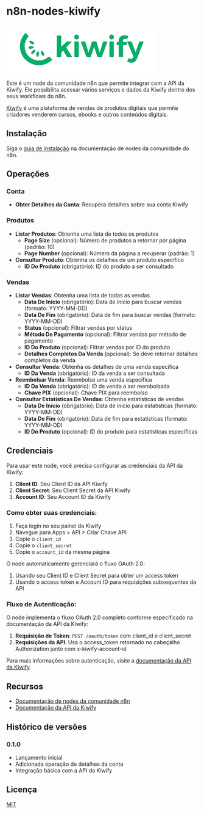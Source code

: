 # n8n-nodes-kiwify

![logo](logo.png)

Este é um node da comunidade n8n que permite integrar com a API da Kiwify. Ele possibilita acessar vários serviços e dados da Kiwify dentro dos seus workflows do n8n.

[Kiwify](https://kiwify.com.br/) é uma plataforma de vendas de produtos digitais que permite criadores venderem cursos, ebooks e outros conteúdos digitais.

## Instalação

Siga o [guia de instalação](https://docs.n8n.io/integrations/community-nodes/installation/) na documentação de nodes da comunidade do n8n.

## Operações

### Conta
- **Obter Detalhes da Conta**: Recupera detalhes sobre sua conta Kiwify

### Produtos
- **Listar Produtos**: Obtenha uma lista de todos os produtos
  - **Page Size** (opcional): Número de produtos a retornar por página (padrão: 10)
  - **Page Number** (opcional): Número da página a recuperar (padrão: 1)
- **Consultar Produto**: Obtenha os detalhes de um produto específico
  - **ID Do Produto** (obrigatório): ID do produto a ser consultado

### Vendas
- **Listar Vendas**: Obtenha uma lista de todas as vendas
  - **Data De Início** (obrigatório): Data de início para buscar vendas (formato: YYYY-MM-DD)
  - **Data De Fim** (obrigatório): Data de fim para buscar vendas (formato: YYYY-MM-DD)
  - **Status** (opcional): Filtrar vendas por status
  - **Método De Pagamento** (opcional): Filtrar vendas por método de pagamento
  - **ID Do Produto** (opcional): Filtrar vendas por ID do produto
  - **Detalhes Completos Da Venda** (opcional): Se deve retornar detalhes completos da venda
- **Consultar Venda**: Obtenha os detalhes de uma venda específica
  - **ID Da Venda** (obrigatório): ID da venda a ser consultada
- **Reembolsar Venda**: Reembolse uma venda específica
  - **ID Da Venda** (obrigatório): ID da venda a ser reembolsada
  - **Chave PIX** (opcional): Chave PIX para reembolso
- **Consultar Estatísticas De Vendas**: Obtenha estatísticas de vendas
  - **Data De Início** (obrigatório): Data de início para estatísticas (formato: YYYY-MM-DD)
  - **Data De Fim** (obrigatório): Data de fim para estatísticas (formato: YYYY-MM-DD)
  - **ID Do Produto** (opcional): ID do produto para estatísticas específicas

## Credenciais

Para usar este node, você precisa configurar as credenciais da API da Kiwify:

1. **Client ID**: Seu Client ID da API Kiwify
2. **Client Secret**: Seu Client Secret da API Kiwify
3. **Account ID**: Seu Account ID da Kiwify

### Como obter suas credenciais:

1. Faça login no seu painel da Kiwify
2. Navegue para Apps > API > Criar Chave API
3. Copie o `client_id`
4. Copie o `client_secret`
5. Copie o `account_id` da mesma página

O node automaticamente gerenciará o fluxo OAuth 2.0:
1. Usando seu Client ID e Client Secret para obter um access token
2. Usando o access token e Account ID para requisições subsequentes da API

### Fluxo de Autenticação:

O node implementa o fluxo OAuth 2.0 completo conforme especificado na documentação da API da Kiwify:

1. **Requisição de Token**: `POST /oauth/token` com client_id e client_secret
2. **Requisições da API**: Usa o access_token retornado no cabeçalho Authorization junto com x-kiwify-account-id

Para mais informações sobre autenticação, visite a [documentação da API da Kiwify](https://docs.kiwify.com.br/api-reference/general).

## Recursos

* [Documentação de nodes da comunidade n8n](https://docs.n8n.io/integrations/community-nodes/)
* [Documentação da API da Kiwify](https://docs.kiwify.com.br/api-reference/general)

## Histórico de versões

### 0.1.0
- Lançamento inicial
- Adicionada operação de detalhes da conta
- Integração básica com a API da Kiwify

## Licença

[MIT](https://github.com/99labdev/n8n-nodes-kiwify/blob/master/LICENSE.md)
